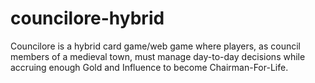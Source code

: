 # councilore-hybrid

Councilore is a hybrid card game/web game where players, as council members of a medieval town, must manage day-to-day decisions while accruing enough Gold and Influence to become Chairman-For-Life.
